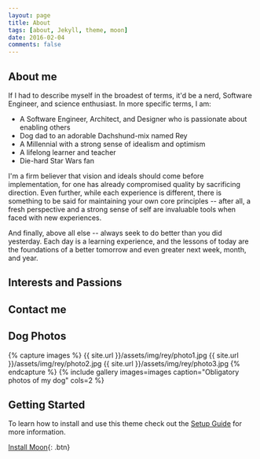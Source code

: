 ```yaml
---
layout: page
title: About
tags: [about, Jekyll, theme, moon]
date: 2016-02-04
comments: false
---
```


## About me
If I had to describe myself in the broadest of terms, it'd be a nerd, Software Engineer, and science enthusiast. In more specific terms, I am:

* A Software Engineer, Architect, and Designer who is passionate about enabling others
* Dog dad to an adorable Dachshund-mix named Rey
* A Millennial with a strong sense of idealism and optimism
* A lifelong learner and teacher
* Die-hard Star Wars fan

I'm a firm believer that vision and ideals should come before implementation, for one has already compromised quality by sacrificing direction. Even further, while each experience is different, there is something to be said for maintaining your own core principles -- after all, a fresh perspective and a strong sense of self are invaluable tools when faced with new experiences.

And finally, above all else -- always seek to do better than you did yesterday. Each day is a learning experience, and the lessons of today are the foundations of a better tomorrow and even greater next week, month, and year.

## Interests and Passions


## Contact me


## Dog Photos
{% capture images %}
    {{ site.url }}/assets/img/rey/photo1.jpg
    {{ site.url }}/assets/img/rey/photo2.jpg
    {{ site.url }}/assets/img/rey/photo3.jpg
{% endcapture %}
{% include gallery images=images caption="Obligatory photos of my dog" cols=2 %}


## Getting Started

To learn how to install and use this theme check out the [Setup Guide](http://taylantatli.me/Moon/moon-theme/) for more information.

[Install Moon](https://github.com/TaylanTatli/Moon){: .btn}
